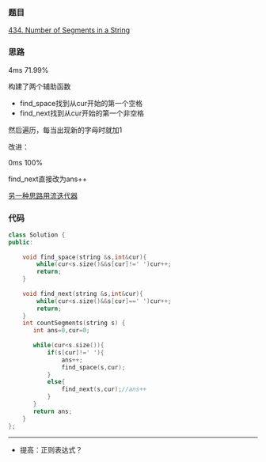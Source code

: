 ### 题目
[434. Number of Segments in a String](https://leetcode-cn.com/problems/number-of-segments-in-a-string/submissions/)
### 思路
4ms 71.99%

构建了两个辅助函数
+ find_space找到从cur开始的第一个空格
+ find_next找到从cur开始的第一个非空格

然后遍历，每当出现新的字母时就加1

改进：

0ms 100%

find_next直接改为ans++

[另一种思路用流迭代器](https://leetcode-cn.com/problems/number-of-segments-in-a-string/comments/58962)

### 代码
```c++
class Solution {
public:
    
    void find_space(string &s,int&cur){
        while(cur<s.size()&&s[cur]!=' ')cur++;
        return;
    }
    
    void find_next(string &s,int&cur){
        while(cur<s.size()&&s[cur]==' ')cur++;
        return;
    }
    int countSegments(string s) {
       int ans=0,cur=0;
        
       while(cur<s.size()){
           if(s[cur]!=' '){
               ans++;
               find_space(s,cur);
           }
           else{
               find_next(s,cur);//ans++
           }
       }
       return ans;
    }
};
```
---

+ 提高：正则表达式？
